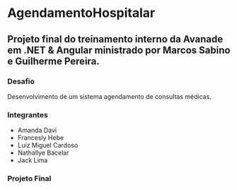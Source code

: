 # AgendamentoHospitalar

## Projeto final do treinamento interno da Avanade em .NET & Angular ministrado por Marcos Sabino e Guilherme Pereira.

### Desafio

Desenvolvimento de um sistema agendamento de consultas médicas. 

### Integrantes

- Amanda Davi
- Francesly Hebe
- Luiz Miguel Cardoso
- Nathallye Bacelar
- Jack Lima

### Projeto Final

